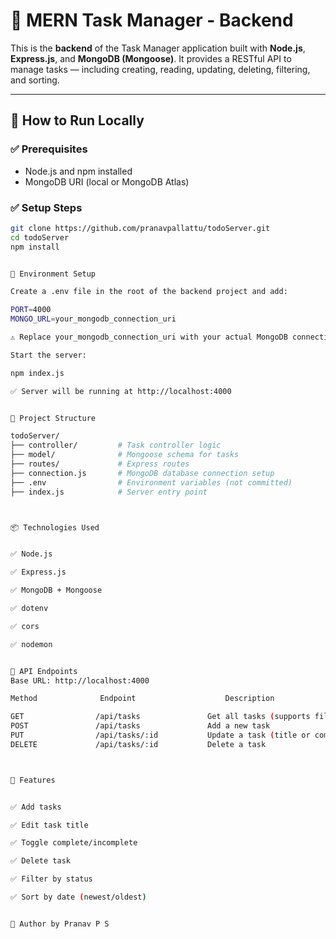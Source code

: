 # 🧠 MERN Task Manager - Backend

This is the **backend** of the Task Manager application built with **Node.js**, **Express.js**, and **MongoDB (Mongoose)**. It provides a RESTful API to manage tasks — including creating, reading, updating, deleting, filtering, and sorting.

---

## 🚀 How to Run Locally

### ✅ Prerequisites
- Node.js and npm installed
- MongoDB URI (local or MongoDB Atlas)

### ✅ Setup Steps

```bash
git clone https://github.com/pranavpallattu/todoServer.git
cd todoServer
npm install


🔐 Environment Setup

Create a .env file in the root of the backend project and add:

PORT=4000
MONGO_URL=your_mongodb_connection_uri

⚠️ Replace your_mongodb_connection_uri with your actual MongoDB connection string.

Start the server:

npm index.js

✅ Server will be running at http://localhost:4000


📁 Project Structure

todoServer/
├── controller/         # Task controller logic
├── model/              # Mongoose schema for tasks
├── routes/             # Express routes
├── connection.js       # MongoDB database connection setup
├── .env                # Environment variables (not committed)
├── index.js            # Server entry point



📦 Technologies Used


✅ Node.js

✅ Express.js

✅ MongoDB + Mongoose

✅ dotenv

✅ cors

✅ nodemon


🚀 API Endpoints
Base URL: http://localhost:4000

Method          	Endpoint                    Description

GET                /api/tasks	            Get all tasks (supports filtering/sorting)
POST	           /api/tasks          	    Add a new task
PUT	               /api/tasks/:id	        Update a task (title or completion)
DELETE	           /api/tasks/:id	        Delete a task



🚀 Features


✅ Add tasks

✅ Edit task title

✅ Toggle complete/incomplete

✅ Delete task

✅ Filter by status

✅ Sort by date (newest/oldest)


🚀 Author by Pranav P S